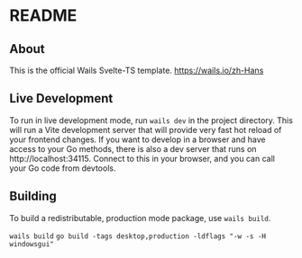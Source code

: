 <!--
 * @Author: "xieyuhua" "1130
 * @Date: 2023-12-28 09:06:55
 * @LastEditors: "xieyuhua" "1130
 * @LastEditTime: 2023-12-28 09:10:05
 * @FilePath: \h5\wails-test\README.md
 * @Description: 这是默认设置,请设置`customMade`, 打开koroFileHeader查看配置 进行设置: https://github.com/OBKoro1/koro1FileHeader/wiki/%E9%85%8D%E7%BD%AE
-->
# README

## About

This is the official Wails Svelte-TS template. https://wails.io/zh-Hans

## Live Development

To run in live development mode, run `wails dev` in the project directory. This will run a Vite development
server that will provide very fast hot reload of your frontend changes. If you want to develop in a browser
and have access to your Go methods, there is also a dev server that runs on http://localhost:34115. Connect
to this in your browser, and you can call your Go code from devtools.

## Building

To build a redistributable, production mode package, use `wails build`.

`wails build`
`go build -tags desktop,production -ldflags "-w -s -H windowsgui"`
